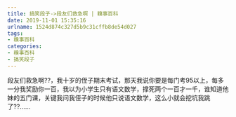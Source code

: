 ```yaml
---
title: 搞笑段子->段友们救急啊 | 糗事百科
date: 2019-11-01 15:35:16
urlname: 1524d874c327d5b9c31cffb8de54d027
tags: 
- 糗事百科
categories:
- 糗事百科
- 搞笑段子
---
```

段友们救急啊??，我十岁的侄子期末考试，那天我说你要是每门考95以上，每多一分我奖励你一百，我以为小学生只有语文数学，撑死两个一百才一千，谁知道他妹的五门课，关键我问我侄子的时候他只说语文数学，这么小就会挖坑我跳了??……


